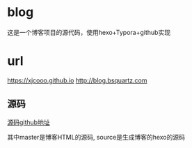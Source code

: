 # blog
这是一个博客项目的源代码，使用hexo+Typora+github实现
# url
https://xjcooo.github.io
http://blog.bsquartz.com

## 源码

[源码github地址](<https://github.com/xjcooo/xjcooo.github.io>)

其中master是博客HTML的源码, source是生成博客的hexo的源码

